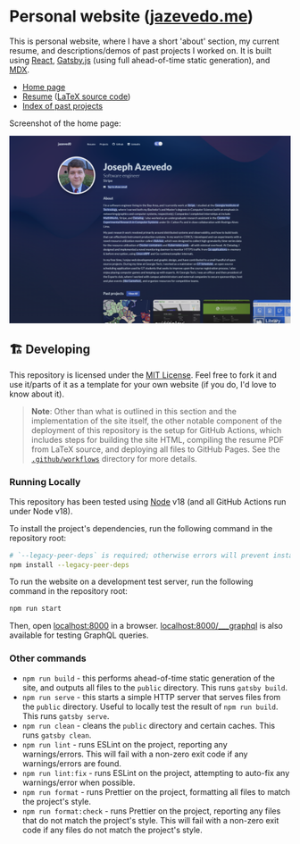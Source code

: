 # Personal website ([jazevedo.me](https://jazevedo.me))

This is personal website, where I have a short 'about' section, my current resume, and descriptions/demos of past projects I worked on. It is built using [React](https://reactjs.org), [Gatsby.js](https://www.gatsbyjs.org/) (using full ahead-of-time static generation), and [MDX](https://mdxjs.com/).

- [Home page](https://jazevedo.me/)
- [Resume](https://jazevedo.me/resume) ([LaTeX source code](https://github.com/jazeved0/jazevedo.me/blob/main/src/resume/main.tex))
- [Index of past projects](https://jazevedo.me/projects)

Screenshot of the home page:

<!-- Screenshot taken by going to home page and selecting a 1920x1280 resolution
in devtools device toolbar, then use the 'Capture screenshot' devtools command: -->

![screenshot of the home page](./.github/readme/homepage_screenshot.png)

## 🏗️ Developing

This repository is licensed under the [MIT License](./LICENSE). Feel free to fork it and use it/parts of it as a template for your own website (if you do, I'd love to know about it).

> **Note**:
> Other than what is outlined in this section and the implementation of the site itself,
> the other notable component of the deployment of this repository
> is the setup for GitHub Actions, which includes steps for building the site HTML,
> compiling the resume PDF from LaTeX source, and deploying all files to GitHub Pages.
> See the [`.github/workflows`](./.github/workflows) directory for more details.

### Running Locally

This repository has been tested using [Node](https://nodejs.org/en/) v18 (and all GitHub Actions run under Node v18).

To install the project's dependencies, run the following command in the repository root:

```sh
# `--legacy-peer-deps` is required; otherwise errors will prevent installation:
npm install --legacy-peer-deps
```

To run the website on a development test server, run the following command in the repository root:

```sh
npm run start
```

Then, open [localhost:8000](http://localhost:8000/) in a browser. [localhost:8000/\_\_\_graphql](http://localhost:8000/___graphql) is also available for testing GraphQL queries.

### Other commands

- `npm run build` - this performs ahead-of-time static generation of the site, and outputs all files to the `public` directory. This runs `gatsby build`.
- `npm run serve` - this starts a simple HTTP server that serves files from the `public` directory. Useful to locally test the result of `npm run build`. This runs `gatsby serve`.
- `npm run clean` - cleans the `public` directory and certain caches. This runs `gatsby clean`.
- `npm run lint` - runs ESLint on the project, reporting any warnings/errors. This will fail with a non-zero exit code if any warnings/errors are found.
- `npm run lint:fix` - runs ESLint on the project, attempting to auto-fix any warnings/error when possible.
- `npm run format` - runs Prettier on the project, formatting all files to match the project's style.
- `npm run format:check` - runs Prettier on the project, reporting any files that do not match the project's style. This will fail with a non-zero exit code if any files do not match the project's style.
